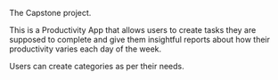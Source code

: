 The Capstone project. 

This is a Productivity App that allows users to create tasks they are supposed to complete and give them 
insightful reports about how their productivity varies each day of the week.

Users can create categories as per their needs.
